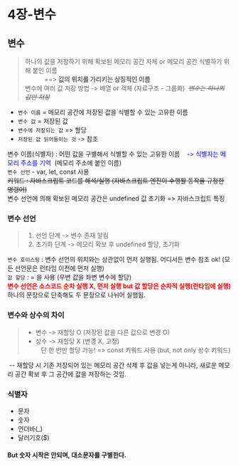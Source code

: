 # 4장-변수
## **변수** 
>하나의 값을 저장하기 위해 확보된 메모리 공간 자체 or 메모리 공간 식별하기 위해 붙인 이름  
&nbsp;&nbsp;&nbsp;&nbsp;&nbsp;&nbsp;&nbsp;&nbsp;&nbsp;&nbsp;&nbsp;==> **값의 위치를 가리키는 상징적인 이름**  
>변수에 여러 값 저장 방법 -> 배열 or 객체 (자료구조 - 그룹화)&nbsp;&nbsp;~~*변수는 하나의 값만 저장*~~  
* `변수 이름` = 메모리 공간에 저장된 값을 식별할 수 있는 고유한 이름  
* `변수 값` = 저장된 값  
* `변수에 저장되는 값` => 할당  
* `저장된 값 읽어들이는 것` -> 참조

변수 이름(식별자) : 어떤 값을 구별해서 식별할 수 있는 고유한 이름 &nbsp;&nbsp;<span style="color:blue"> -> 식별자는 메모리 주소를 기억</span>
&nbsp;(메모리 주소에 붙인 이름)  
`변수 선언` - var, let, const 사용  
~~키워드 : 자바스크립트 코드를 해석/실행 (자바스크립트 엔진이 수행할 동작을 규정한 명령어)~~  
변수 선언에 의해 확보된 메모리 공간은 undefined 값 초기화 => 자바스크립트 특징  
### 변수 선언
> 1. 선언 단계 -> 변수 존재 알림
> 2. 초기화 단계 -> 메모리 확보 후 undefined 할당, 초기화

`변수 호이스팅` : 변수 선언의 위치와는 상관없이 먼저 실행됨. 어디서든 변수 참조 ok! (모든 선언문은 런타임 이전에 먼저 실행)  
`값 할당` : = 을 사용 (우변 값을 좌변 변수에 할당)  
<span style="color:red">**변수 선언은 소스코드 순차 실행 X, 먼저 실행 but 값 할당은 순차적 실행(런타임에 실행)**</span>  
하나의 문장으로 단축해도 두 문장으로 나뉘어 실행됨.  

### 변수와 상수의 차이
>* 변수 -> 재할당 O (저장된 값을 다른 값으로 변경 O)  
>* 상수 -> 재할당 X (변경 X, 고정)  
 &nbsp;&nbsp; 단 한 번만 할당 가능! => const 키워드 사용 (but, not only 상수 키워드)

&nbsp;-- 재할당 시 기존 저장되어 있는 메모리 공간 삭제 후 값을 넣는게 아니라, 새로운 메모리 공간 확보 후 그 공간에 값을 저장하는 것임.

### 식별자
* 문자
* 숫자
* 언더바(_)
* 달러기호($)

#### But 숫자 시작은 안되며, 대소문자를 구별한다.
